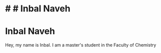 # # # Inbal Naveh

# Inbal Naveh
Hey, my name is Inbal. I am a master's student in the Faculty of Chemistry
